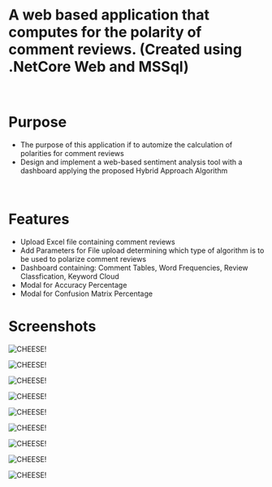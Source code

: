 # A web based application that computes for the polarity of comment reviews. (Created using .NetCore Web and MSSql)
  
<br/>

# Purpose
  - The purpose of this application if to automize the calculation of polarities for comment reviews
  - Design and implement a web-based sentiment analysis tool with a dashboard applying the proposed Hybrid Approach Algorithm
  
<br/>
  
# Features
  - Upload Excel file containing comment reviews
  - Add Parameters for File upload determining which type of algorithm is to be used to polarize comment reviews
  - Dashboard containing: Comment Tables, Word Frequencies, Review Classfication, Keyword Cloud
  - Modal for Accuracy Percentage
  - Modal for Confusion Matrix Percentage

# Screenshots

![CHEESE!](flamewax5.PNG)

![CHEESE!](flamewax6.PNG)

![CHEESE!](flamewax8.PNG)

![CHEESE!](flamewax9.PNG)

![CHEESE!](flamewax_1.PNG)

![CHEESE!](flamewax_2.PNG)

![CHEESE!](flamewax_3.PNG)

![CHEESE!](flamewax_4.PNG)

![CHEESE!](flamewax_7.PNG)
<br/>
